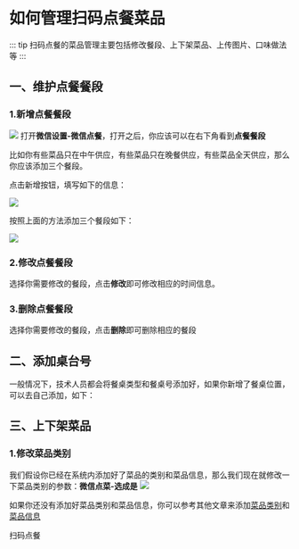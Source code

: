# 如何管理扫码点餐菜品
::: tip
扫码点餐的菜品管理主要包括修改餐段、上下架菜品、上传图片、口味做法等
:::
## 一、维护点餐餐段
### 1.新增点餐餐段
![](https://wiki-cdsoft.oss-cn-hangzhou.aliyuncs.com/202409051254546.png)
打开**微信设置-微信点餐**，打开之后，你应该可以在右下角看到**点餐餐段**

比如你有些菜品只在中午供应，有些菜品只在晚餐供应，有些菜品全天供应，那么你应该添加三个餐段。

点击新增按钮，填写如下的信息：

![](https://wiki-cdsoft.oss-cn-hangzhou.aliyuncs.com/202409051257377.png)

按照上面的方法添加三个餐段如下：

![](https://wiki-cdsoft.oss-cn-hangzhou.aliyuncs.com/202409051259384.png)

### 2.修改点餐餐段
选择你需要修改的餐段，点击**修改**即可修改相应的时间信息。

### 3.删除点餐餐段
选择你需要修改的餐段，点击**删除**即可删除相应的餐段

## 二、添加桌台号
一般情况下，技术人员都会将餐桌类型和餐桌号添加好，如果你新增了餐桌位置，可以去自己添加，如下：

## 三、上下架菜品
### 1.修改菜品类别
我们假设你已经在系统内添加好了菜品的类别和菜品信息，那么我们现在就修改一下菜品类别的参数：**微信点菜-选成是**
![](https://wiki-cdsoft.oss-cn-hangzhou.aliyuncs.com/202409051308611.png)

如果你还没有添加好菜品类别和菜品信息，你可以参考其他文章来添加[菜品类别](../系统设置/商品管理/项目类别管理.md)和[菜品信息](../系统设置/商品管理/商品项目管理.md)

扫码点餐